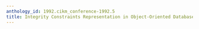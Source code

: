 ```yaml
---
anthology_id: 1992.cikm_conference-1992.5
title: Integrity Constraints Representation in Object-Oriented Databases
---
```

